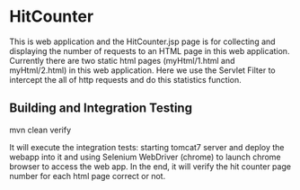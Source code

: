 # HitCounter
This is web application and the HitCounter.jsp page is for collecting and displaying the number of requests to 
an HTML page in this web application. Currently there are two static html pages (myHtml/1.html and myHtml/2.html) 
in this web application. Here we use the Servlet Filter to intercept the all of http requests and do this statistics 
function.

## Building and Integration Testing
mvn clean verify

It will execute the integration tests: starting tomcat7 server and deploy the webapp into it and using Selenium 
WebDriver (chrome) to launch chrome browser to access the web app. In the end, it will verify the hit counter page 
number for each html page correct or not.


